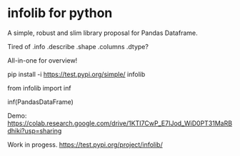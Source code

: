# infolib for python
A simple, robust and slim library proposal for Pandas Dataframe.

Tired of .info .describe .shape .columns .dtype?

All-in-one for overview!

pip install -i https://test.pypi.org/simple/ infolib

from infolib import inf

inf(PandasDataFrame)

Demo: https://colab.research.google.com/drive/1KTI7CwP_E7IJod_WiD0PT31MaRBdhiki?usp=sharing

Work in progess.
https://test.pypi.org/project/infolib/
